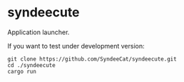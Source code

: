 # syndeecute
Application launcher. 

If you want to test under development version:
```
git clone https://github.com/SyndeeCat/syndeecute.git
cd ./syndeecute
cargo run
```
